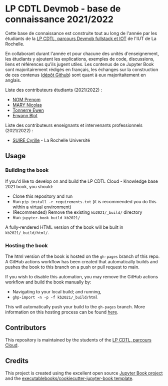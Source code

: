 # LP CDTL Devmob - base de connaissance 2021/2022

Cette base de connaissance est construite tout au long de l'année par les étudiants de la [LP CDTL, parcours Devmob fullstack et IOT](https://www.iut-larochelle.fr/formations/departement-informatique/licence-professionnelle-developpeur-mobile-full-stack-iot/) de l'IUT de La Rochelle.

En collaborant durant l'année et pour chacune des unités d'enseignement, les étudiants y ajoutent les explications, exemples de code, discussions, liens et références qu'ils jugent utiles. Les contenus de ce Jupyter Book sont majoritairement rédigés en français, les échanges sur la construction de ces contenus ([dépôt Github](https://github.com/LP-Devmob/kb2021-devmob)) sont quant à eux majoritaitement en anglais.

Liste des contributeurs étudiants (2021/2022) : 

- [NOM Prenom](https://github.com/github_id)
- [MARY Nicolas](https://github.com/Nicobond07)
- [Tonnerre Ewen](https://github.com/ewenTonnerre)
- [Erwann Blot](https://github.com/eblot01)

Liste des contributeurs enseignants et intervenants professionnels (2021/2022) :

- [SUIRE Cyrille](https://github.com/csuire01) - La Rochelle Université

## Usage

### Building the book

If you'd like to develop on and build the LP CDTL Cloud - Knowledge base 2021 book, you should:

- Clone this repository and run
- Run `pip install -r requirements.txt` (it is recommended you do this within a virtual environment)
- (Recommended) Remove the existing `kb2021/_build/` directory
- Run `jupyter-book build kb2021/`

A fully-rendered HTML version of the book will be built in `kb2021/_build/html/`.

### Hosting the book

The html version of the book is hosted on the `gh-pages` branch of this repo. A GitHub actions workflow has been created that automatically builds and pushes the book to this branch on a push or pull request to main.

If you wish to disable this automation, you may remove the GitHub actions workflow and build the book manually by:

- Navigating to your local build; and running,
- `ghp-import -n -p -f kb2021/_build/html`

This will automatically push your build to the `gh-pages` branch. More information on this hosting process can be found [here](https://jupyterbook.org/publish/gh-pages.html#manually-host-your-book-with-github-pages).

## Contributors

This repository is maintained by the students of the [LP CDTL, parcours Cloud](https://www.iut-larochelle.fr/formations/departement-informatique/licence-professionnelle-developpeur-mobile-full-stack-iot/).

## Credits

This project is created using the excellent open source [Jupyter Book project](https://jupyterbook.org/) and the [executablebooks/cookiecutter-jupyter-book template](https://github.com/executablebooks/cookiecutter-jupyter-book).
